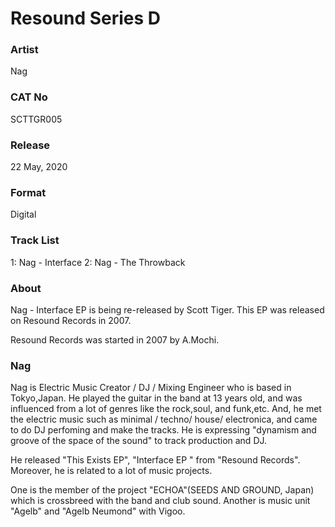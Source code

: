 # Resound Series D

### Artist
Nag

### CAT No
SCTTGR005

### Release
22 May, 2020

### Format
Digital

### Track List
1: Nag - Interface
2: Nag - The Throwback

### About 
Nag - Interface EP is being re-released by Scott Tiger.
This EP was released on Resound Records in 2007.

Resound Records was started in 2007 by A.Mochi.

### Nag
Nag is Electric Music Creator / DJ / Mixing Engineer who is based in Tokyo,Japan.
He played the guitar in the band at 13 years old, and was influenced from a lot of genres like the rock,soul, and funk,etc. And, he met the electric music such as minimal / techno/ house/ electronica, and came to do DJ perfoming and make the tracks. He is expressing "dynamism and groove of the space of the sound" to track production and DJ.

He released "This Exists EP", "Interface EP " from "Resound Records".
Moreover, he is related to a lot of music projects.

One is the member of the project "ECHOA"(SEEDS AND GROUND, Japan) which is crossbreed with the band and club sound.
Another is music unit "Agelb" and "Agelb Neumond" with Vigoo.
